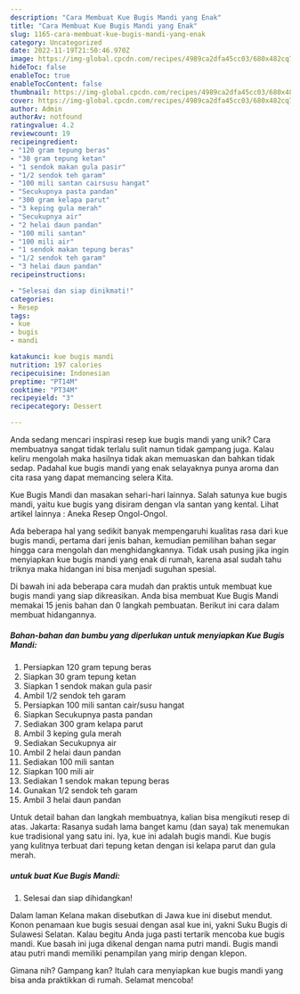 ```yaml
---
description: "Cara Membuat Kue Bugis Mandi yang Enak"
title: "Cara Membuat Kue Bugis Mandi yang Enak"
slug: 1165-cara-membuat-kue-bugis-mandi-yang-enak
category: Uncategorized
date: 2022-11-19T21:50:46.970Z
image: https://img-global.cpcdn.com/recipes/4989ca2dfa45cc03/680x482cq70/kue-bugis-mandi-foto-resep-utama.jpg
hideToc: false
enableToc: true
enableTocContent: false
thumbnail: https://img-global.cpcdn.com/recipes/4989ca2dfa45cc03/680x482cq70/kue-bugis-mandi-foto-resep-utama.jpg
cover: https://img-global.cpcdn.com/recipes/4989ca2dfa45cc03/680x482cq70/kue-bugis-mandi-foto-resep-utama.jpg
author: Admin
authorAv: notfound
ratingvalue: 4.2
reviewcount: 19
recipeingredient:
- "120 gram tepung beras"
- "30 gram tepung ketan"
- "1 sendok makan gula pasir"
- "1/2 sendok teh garam"
- "100 mili santan cairsusu hangat"
- "Secukupnya pasta pandan"
- "300 gram kelapa parut"
- "3 keping gula merah"
- "Secukupnya air"
- "2 helai daun pandan"
- "100 mili santan"
- "100 mili air"
- "1 sendok makan tepung beras"
- "1/2 sendok teh garam"
- "3 helai daun pandan"
recipeinstructions:

- "Selesai dan siap dinikmati!"
categories:
- Resep
tags:
- kue
- bugis
- mandi

katakunci: kue bugis mandi 
nutrition: 197 calories
recipecuisine: Indonesian
preptime: "PT14M"
cooktime: "PT34M"
recipeyield: "3"
recipecategory: Dessert

---
```





Anda sedang mencari inspirasi resep kue bugis mandi yang unik? Cara membuatnya sangat tidak terlalu sulit namun tidak gampang juga. Kalau keliru mengolah maka hasilnya tidak akan memuaskan dan bahkan tidak sedap. Padahal kue bugis mandi yang enak selayaknya punya aroma dan cita rasa yang dapat memancing selera Kita.





Kue Bugis Mandi dan masakan sehari-hari lainnya. Salah satunya kue bugis mandi, yaitu kue bugis yang disiram dengan vla santan yang kental. Lihat artikel lainnya : Aneka Resep Ongol-Ongol.

Ada beberapa hal yang sedikit banyak mempengaruhi kualitas rasa dari kue bugis mandi, pertama dari jenis bahan, kemudian pemilihan bahan segar hingga cara mengolah dan menghidangkannya. Tidak usah pusing jika ingin menyiapkan kue bugis mandi yang enak di rumah, karena asal sudah tahu triknya maka hidangan ini bisa menjadi suguhan spesial.






Di bawah ini ada beberapa cara mudah dan praktis untuk membuat kue bugis mandi yang siap dikreasikan. Anda bisa membuat Kue Bugis Mandi memakai 15 jenis bahan dan 0 langkah pembuatan. Berikut ini cara dalam membuat hidangannya.

<!--inarticleads1-->

##### Bahan-bahan dan bumbu yang diperlukan untuk menyiapkan Kue Bugis Mandi:

1. Persiapkan 120 gram tepung beras
1. Siapkan 30 gram tepung ketan
1. Siapkan 1 sendok makan gula pasir
1. Ambil 1/2 sendok teh garam
1. Persiapkan 100 mili santan cair/susu hangat
1. Siapkan Secukupnya pasta pandan
1. Sediakan 300 gram kelapa parut
1. Ambil 3 keping gula merah
1. Sediakan Secukupnya air
1. Ambil 2 helai daun pandan
1. Sediakan 100 mili santan
1. Siapkan 100 mili air
1. Sediakan 1 sendok makan tepung beras
1. Gunakan 1/2 sendok teh garam
1. Ambil 3 helai daun pandan


Untuk detail bahan dan langkah membuatnya, kalian bisa mengikuti resep di atas. Jakarta: Rasanya sudah lama banget kamu (dan saya) tak menemukan kue tradisional yang satu ini. Iya, kue ini adalah bugis mandi. Kue bugis yang kulitnya terbuat dari tepung ketan dengan isi kelapa parut dan gula merah. 

<!--inarticleads2-->

#####  untuk buat Kue Bugis Mandi:


1. Selesai dan siap dihidangkan!

Dalam laman Kelana makan disebutkan di Jawa kue ini disebut mendut. Konon penamaan kue bugis sesuai dengan asal kue ini, yakni Suku Bugis di Sulawesi Selatan. Kalau begitu Anda juga pasti tertarik mencoba kue bugis mandi. Kue basah ini juga dikenal dengan nama putri mandi. Bugis mandi atau putri mandi memiliki penampilan yang mirip dengan klepon. 

Gimana nih? Gampang kan? Itulah cara menyiapkan kue bugis mandi yang bisa anda praktikkan di rumah. Selamat mencoba!
